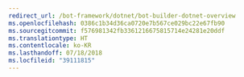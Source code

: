 ```yaml
---
redirect_url: /bot-framework/dotnet/bot-builder-dotnet-overview
ms.openlocfilehash: 0386c1b34d36ca0720e7b567ce029bc22e67fb90
ms.sourcegitcommit: f576981342fb3361216675815714e24281e20ddf
ms.translationtype: HT
ms.contentlocale: ko-KR
ms.lasthandoff: 07/18/2018
ms.locfileid: "39111815"
---
```

